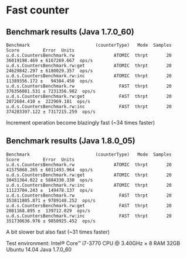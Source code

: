 Fast counter
======

## Benchmark results (Java 1.7.0_60)

```
Benchmark                         (counterType)   Mode  Samples          Score         Error  Units
u.d.s.CountersBenchmark.rw               ATOMIC  thrpt       20   36019198.469 ± 6167269.667  ops/s
u.d.s.CountersBenchmark.rw:get           ATOMIC  thrpt       20   24629842.297 ± 6180029.357  ops/s
u.d.s.CountersBenchmark.rw:inc           ATOMIC  thrpt       20   11389356.172 ±   94384.450  ops/s
u.d.s.CountersBenchmark.rw                 FAST  thrpt       20  376356081.531 ± 7231356.982  ops/s
u.d.s.CountersBenchmark.rw:get             FAST  thrpt       20    2072684.410 ±  222969.181  ops/s
u.d.s.CountersBenchmark.rw:inc             FAST  thrpt       20  374283397.122 ± 7317215.259  ops/s
```
Increment operation become blazingly fast (~34 times faster)

## Benchmark results (Java 1.8.0_05)
```
Benchmark                         (counterType)   Mode  Samples          Score         Error  Units
u.d.s.CountersBenchmark.rw               ATOMIC  thrpt       20   41575068.265 ± 6011493.964  ops/s
u.d.s.CountersBenchmark.rw:get           ATOMIC  thrpt       20   30451364.022 ± 5884330.330  ops/s
u.d.s.CountersBenchmark.rw:inc           ATOMIC  thrpt       20   11123704.243 ±  149478.137  ops/s
u.d.s.CountersBenchmark.rw                 FAST  thrpt       20  353811805.871 ± 9789148.252  ops/s
u.d.s.CountersBenchmark.rw:get             FAST  thrpt       20    2081168.895 ±  139712.029  ops/s
u.d.s.CountersBenchmark.rw:inc             FAST  thrpt       20  351730636.976 ± 9850925.452  ops/s
```
A bit slower but also fast (~31 times faster)

Test environment:
 Intel® Core™ i7-3770 CPU @ 3.40GHz × 8
 RAM 32GB
 Ubuntu 14.04
 Java 1.7.0_60
